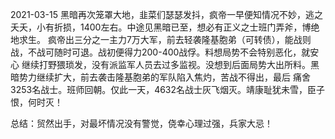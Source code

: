 2021-03-15
黑暗再次笼罩大地，韭菜们瑟瑟发抖，疯帝一早便知情况不妙，逃之夭夭，小有折损，1400左右。中途见黑暗已至，想必有正义之士班门弄斧，博绝地求生。
疯帝出三分之一主力7万大军，前去轻袭隆基胞弟（可转债），能战则战，不战可随时可退。战初便得力200-400战俘。料想局势不会特别恶化，就安心
继续打野猥琐发，没有派监军人员去过多监视。没想到后面局势大出所料。黑暗势力继续扩大，前去袭击隆基胞弟的军队陷入焦灼，苦战不得出，最后
痛舍3253名战士。班师回朝。仅此一天，4632名战士灰飞烟灭。靖康耻犹未雪，臣子恨，何时灭！

总结：贸然出手，对最坏情况没有警觉，侥幸心理过强，兵家大忌！
